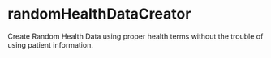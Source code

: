 # randomHealthDataCreator
Create Random Health Data using proper health terms without the trouble of using patient information.
